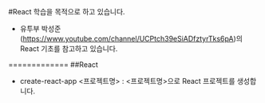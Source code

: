 #React 학습을 목적으로 하고 있습니다.
* 유투부 박성준(https://www.youtube.com/channel/UCPtch39eSiADfztyrTks6pA)의 React 기초를 참고하고 있습니다.

=============
##React
* create-react-app <프로젝트명>  : <프로젝트명>으로 React 프로젝트를 생성합니다.
